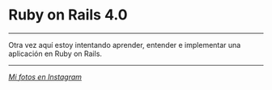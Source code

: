 # Ruby on Rails 4.0

- - -
Otra vez aquí estoy intentando aprender, entender e implementar una aplicación en Ruby on Rails.

- - -
[_Mi fotos en Instagram_](http://instagram.com/munozfj)
